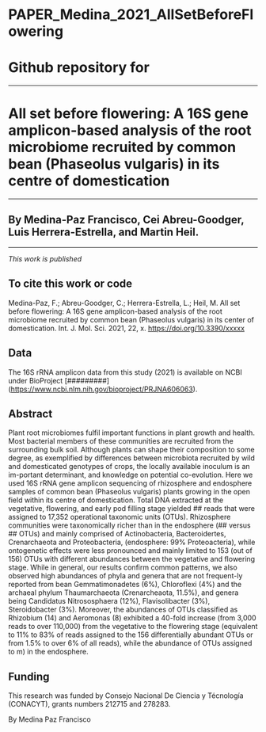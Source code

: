 # PAPER_Medina_2021_AllSetBeforeFlowering
# Github repository for
---
# All set before flowering: A 16S gene amplicon-based analysis of the root microbiome recruited by common bean (Phaseolus vulgaris) in its centre of domestication 
---
## By Medina-Paz Francisco, Cei Abreu-Goodger, Luis Herrera-Estrella, and Martin Heil.
---
*This work is published*

## To cite this work or code
Medina-Paz, F.; Abreu-Goodger, C.; Herrera-Estrella, L.; Heil, M.  All set before flowering: A 16S gene amplicon-based analysis of the root microbiome recruited by common bean (Phaseolus vulgaris) in its center of domestication. Int. J. Mol. Sci. 2021, 22, x. https://doi.org/10.3390/xxxxx

## Data
The 16S rRNA amplicon data from this study (2021) is available on NCBI under BioProject [#########] (https://www.ncbi.nlm.nih.gov/bioproject/PRJNA606063). 

## Abstract
Plant root microbiomes fulfil important functions in plant growth and health. Most bacterial members of these communities are recruited from the surrounding bulk soil. Although plants can shape their composition to some degree, as exemplified by differences between microbiota recruited by wild and domesticated genotypes of crops,  the locally available inoculum is an im-portant determinant, and knowledge on potential co-evolution. Here we used 16S rRNA gene amplicon sequencing of rhizosphere and endosphere samples of common bean (Phaseolus vulgaris) plants growing in the open field within its centre of domestication. Total DNA extracted at the vegetative, flowering, and early pod filling stage yielded ## reads that were assigned to 17,352 operational taxonomic units (OTUs). Rhizosphere communities were taxonomically richer than in the endosphere (## versus ##  OTUs) and mainly comprised of Actinobacteria, Bacteroidertes, Crenarchaeota and Proteobacteria, (endosphere: 99% Proteoacteria), while ontogenetic effects were less pronounced and mainly limited to   153 (out of 156) OTUs with different abundances between the vegetative and flowering stage. While in general, our results confirm common patterns, we also observed high abundances of phyla and genera that are not frequent-ly reported from bean Gemmatimonadetes (6%), Chloroflexi (4%) and the archaeal phylum Thaumarchaeota (Crenarcheaota, 11.5%), and genera being Candidatus Nitrososphaera (12%), Flavisolibacter (3%), Steroidobacter (3%). Moreover, the abundances of OTUs classified as Rhizobium (14) and Aeromonas (8) exhibited a 40-fold increase (from 3,000 reads to over 110,000) from the vegetative to the flowering stage (equivalent to 11% to 83% of reads assigned to the 156 differentially abundant OTUs or from 1.5% to over 6% of all reads), while the abundance of OTUs assigned to m) in the endosphere.

## Funding
This research was funded by Consejo Nacional De Ciencia y Técnología (CONACYT), grants numbers 212715 and 278283. 

By Medina Paz Francisco
